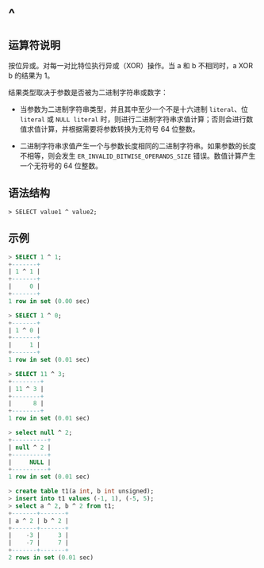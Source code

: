 # **^**

## **运算符说明**

按位异或。对每一对比特位执行异或（XOR）操作。当 a 和 b 不相同时，a XOR b 的结果为 1。

结果类型取决于参数是否被为二进制字符串或数字：

- 当参数为二进制字符串类型，并且其中至少一个不是十六进制 `literal`、位 `literal` 或 `NULL literal` 时，则进行二进制字符串求值计算；否则会进行数值求值计算，并根据需要将参数转换为无符号 64 位整数。

- 二进制字符串求值产生一个与参数长度相同的二进制字符串。如果参数的长度不相等，则会发生 `ER_INVALID_BITWISE_OPERANDS_SIZE` 错误。数值计算产生一个无符号的 64 位整数。

## **语法结构**

```
> SELECT value1 ^ value2;
```

## **示例**

```sql
> SELECT 1 ^ 1;
+-------+
| 1 ^ 1 |
+-------+
|     0 |
+-------+
1 row in set (0.00 sec)

> SELECT 1 ^ 0;
+-------+
| 1 ^ 0 |
+-------+
|     1 |
+-------+
1 row in set (0.01 sec)

> SELECT 11 ^ 3;
+--------+
| 11 ^ 3 |
+--------+
|      8 |
+--------+
1 row in set (0.01 sec)

> select null ^ 2;
+----------+
| null ^ 2 |
+----------+
|     NULL |
+----------+
1 row in set (0.01 sec)

> create table t1(a int, b int unsigned);
> insert into t1 values (-1, 1), (-5, 5);
> select a ^ 2, b ^ 2 from t1;
+-------+-------+
| a ^ 2 | b ^ 2 |
+-------+-------+
|    -3 |     3 |
|    -7 |     7 |
+-------+-------+
2 rows in set (0.01 sec)
```
